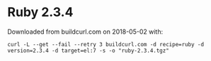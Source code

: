 # Ruby 2.3.4

Downloaded from buildcurl.com on 2018-05-02 with:

```
curl -L --get --fail --retry 3 buildcurl.com -d recipe=ruby -d version=2.3.4 -d target=el:7 -s -o "ruby-2.3.4.tgz"
```
